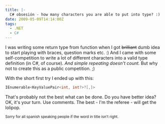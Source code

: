 ```yaml
---
title: |-
  C# obsesión - how many characters you are able to put into type? :)
date: 2009-05-09T14:14:00Z
tags:
  - .NET
  - C#
---
```

I was writing some return type from function when I got ~~brilliant~~ dumb idea to start playing with braces, question marks etc. :) And I came with some self-competition to write a lot of different characters into a valid type definition (in C#, of course). _And simple repeating doesn't count._ But why not to create this as a public competition. ;) 

With the short first try I ended up with this:

```csharp
IEnumerable<KeyValuePair<int, int?>?[,]>
```

That's probably not the best what can be done. Do you have better idea? OK, it's your turn. Use comments. The best - I'm the referee - will get the lolipop.

<small>Sorry for all spanish speaking people if the word in title isn't right.</small>
